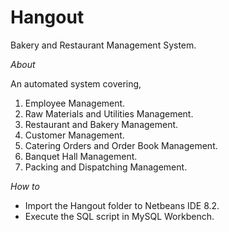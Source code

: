 # **Hangout**

 Bakery and Restaurant Management System.

*About*

An automated system covering,

 1. Employee Management.
 2. Raw Materials and Utilities Management.
 3. Restaurant and Bakery Management.
 4. Customer Management.
 5. Catering Orders and Order Book Management.
 6. Banquet Hall Management.
 7. Packing and Dispatching Management.

 
*How to*

 - Import the Hangout folder to Netbeans IDE 8.2.
 - Execute the SQL script in MySQL Workbench.
